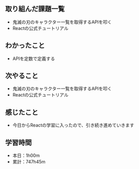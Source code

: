 ## 取り組んだ課題一覧
- 鬼滅の刃のキャラクター一覧を取得するAPIを叩く
- Reactの公式チュートリアル
## わかったこと
- APIを定数で定義する
## 次やること
- 鬼滅の刃のキャラクター一覧を取得するAPIを叩く
- Reactの公式チュートリアル
## 感じたこと
- 今日からReactの学習に入ったので、引き続き進めていきます
## 学習時間
- 本日：1h00m
- 累計：747h45m
